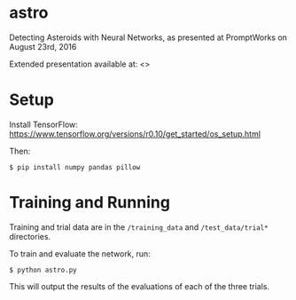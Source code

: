 # astro

Detecting Asteroids with Neural Networks, as presented at PromptWorks on August
23rd, 2016

Extended presentation available at: <>

# Setup

Install TensorFlow: https://www.tensorflow.org/versions/r0.10/get_started/os_setup.html

Then:

```
$ pip install numpy pandas pillow
```

# Training and Running

Training and trial data are in the `/training_data` and `/test_data/trial*`
directories.

To train and evaluate the network, run:

```
$ python astro.py
```

This will output the results of the evaluations of each of the three trials.
